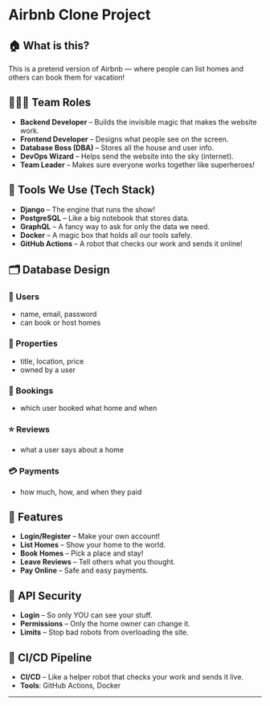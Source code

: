 # Airbnb Clone Project

## 🏠 What is this?

This is a pretend version of Airbnb — where people can list homes and others can book them for vacation!

## 👩‍👩‍👧 Team Roles

- **Backend Developer** – Builds the invisible magic that makes the website work.
- **Frontend Developer** – Designs what people see on the screen.
- **Database Boss (DBA)** – Stores all the house and user info.
- **DevOps Wizard** – Helps send the website into the sky (internet).
- **Team Leader** – Makes sure everyone works together like superheroes!

## 🧰 Tools We Use (Tech Stack)

- **Django** – The engine that runs the show!
- **PostgreSQL** – Like a big notebook that stores data.
- **GraphQL** – A fancy way to ask for only the data we need.
- **Docker** – A magic box that holds all our tools safely.
- **GitHub Actions** – A robot that checks our work and sends it online!

## 🗂 Database Design

### 🧑 Users
- name, email, password
- can book or host homes

### 🏡 Properties
- title, location, price
- owned by a user

### 📅 Bookings
- which user booked what home and when

### ⭐ Reviews
- what a user says about a home

### 💳 Payments
- how much, how, and when they paid

## 🌟 Features

- **Login/Register** – Make your own account!
- **List Homes** – Show your home to the world.
- **Book Homes** – Pick a place and stay!
- **Leave Reviews** – Tell others what you thought.
- **Pay Online** – Safe and easy payments.

## 🔐 API Security

- **Login** – So only YOU can see your stuff.
- **Permissions** – Only the home owner can change it.
- **Limits** – Stop bad robots from overloading the site.

## 🚀 CI/CD Pipeline

- **CI/CD** – Like a helper robot that checks your work and sends it live.
- **Tools**: GitHub Actions, Docker

---

